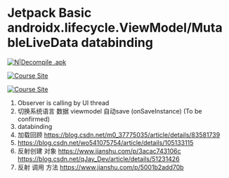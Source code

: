 # Jetpack Basic androidx.lifecycle.ViewModel/MutableLiveData databinding

[![N|Decompile .apk](https://cldup.com/dTxpPi9lDf.thumb.png)](http://www.javadecompilers.com/)

[![Course Site](https://travis-ci.org/joemccann/dillinger.svg?branch=master)](https://www.bilibili.com/video/BV147411w7CJ?p=3&spm_id_from=pageDriver)

[![Course Site](https://travis-ci.org/joemccann/dillinger.svg?branch=master)](https://blog.csdn.net/m0_37775035/article/details/83581739)




1. Observer is calling by UI thread
2. 切换系统语言 数据 viewmodel 自动save (onSaveInstance) (To be confirmed)
3. databinding 
4. 加载回顾 https://blog.csdn.net/m0_37775035/article/details/83581739
5. https://blog.csdn.net/wo541075754/article/details/105133115
6. 反射创建 对象 https://www.jianshu.com/p/3acac743106c  https://blog.csdn.net/qJay_Dev/article/details/51231426
7. 反射 调用 方法 https://www.jianshu.com/p/5001b2add70b
